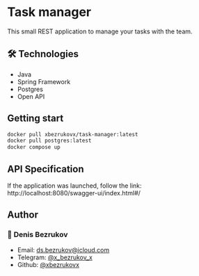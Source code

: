 # Task manager
This small REST application to manage your tasks with the team.

## 🛠️ Technologies
- Java
- Spring Framework
- Postgres
- Open API

## Getting start
```sh
docker pull xbezrukovx/task-manager:latest
docker pull postgres:latest
docker compose up
```
## API Specification
If the application was launched, follow the link: http://localhost:8080/swagger-ui/index.html#/

## Author
### 👤 **Denis Bezrukov**
- Email: [ds.bezrukov@icloud.com](mailto:ds.bezrukov@icloud.com)
- Telegram: [@x_bezrukov_x](https://t.me/x_bezrukov_x)
- Github: [@xbezrukovx](https://github.com/xbezrukovx)

